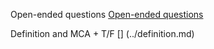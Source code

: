 
Open-ended questions [Open-ended questions](../openEndedQ.md)

Definition and MCA + T/F [] (../definition.md)
